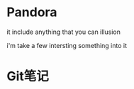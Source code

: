 # Pandora
it include anything that you can illusion

i'm take a few intersting something into it
# Git笔记
